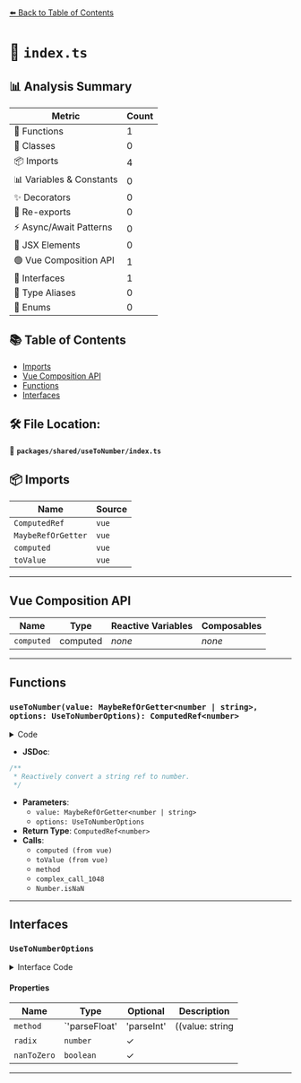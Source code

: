 [⬅️ Back to Table of Contents](../../../index.md)

# 📄 `index.ts`

## 📊 Analysis Summary

| Metric | Count |
|--------|-------|
| 🔧 Functions | 1 |
| 🧱 Classes | 0 |
| 📦 Imports | 4 |
| 📊 Variables & Constants | 0 |
| ✨ Decorators | 0 |
| 🔄 Re-exports | 0 |
| ⚡ Async/Await Patterns | 0 |
| 💠 JSX Elements | 0 |
| 🟢 Vue Composition API | 1 |
| 📐 Interfaces | 1 |
| 📑 Type Aliases | 0 |
| 🎯 Enums | 0 |

## 📚 Table of Contents

- [Imports](#imports)
- [Vue Composition API](#vue-composition-api)
- [Functions](#functions)
- [Interfaces](#interfaces)

## 🛠️ File Location:
📂 **`packages/shared/useToNumber/index.ts`**

## 📦 Imports

| Name | Source |
|------|--------|
| `ComputedRef` | `vue` |
| `MaybeRefOrGetter` | `vue` |
| `computed` | `vue` |
| `toValue` | `vue` |


---

## Vue Composition API

| Name | Type | Reactive Variables | Composables |
|------|------|-------------------|-------------|
| `computed` | computed | *none* | *none* |


---

## Functions

### `useToNumber(value: MaybeRefOrGetter<number | string>, options: UseToNumberOptions): ComputedRef<number>`

<details><summary>Code</summary>

```ts
export function useToNumber(
  value: MaybeRefOrGetter<number | string>,
  options: UseToNumberOptions = {},
): ComputedRef<number> {
  const {
    method = 'parseFloat',
    radix,
    nanToZero,
  } = options

  return computed(() => {
    let resolved = toValue(value)
    if (typeof method === 'function')
      resolved = method(resolved)
    else if (typeof resolved === 'string')
      resolved = Number[method](resolved, radix)

    if (nanToZero && Number.isNaN(resolved))
      resolved = 0
    return resolved
  })
}
```
</details>

- **JSDoc**:
```ts
/**
 * Reactively convert a string ref to number.
 */
```

- **Parameters**:
  - `value: MaybeRefOrGetter<number | string>`
  - `options: UseToNumberOptions`
- **Return Type**: `ComputedRef<number>`
- **Calls**:
  - `computed (from vue)`
  - `toValue (from vue)`
  - `method`
  - `complex_call_1048`
  - `Number.isNaN`

---

## Interfaces

### `UseToNumberOptions`

<details><summary>Interface Code</summary>

```ts
export interface UseToNumberOptions {
  /**
   * Method to use to convert the value to a number.
   *
   * Or a custom function for the conversion.
   *
   * @default 'parseFloat'
   */
  method?: 'parseFloat' | 'parseInt' | ((value: string | number) => number)

  /**
   * The base in mathematical numeral systems passed to `parseInt`.
   * Only works with `method: 'parseInt'`
   */
  radix?: number

  /**
   * Replace NaN with zero
   *
   * @default false
   */
  nanToZero?: boolean
}
```
</details>

#### Properties

| Name | Type | Optional | Description |
|------|------|----------|-------------|
| `method` | `'parseFloat' | 'parseInt' | ((value: string | number) => number)` | ✓ |  |
| `radix` | `number` | ✓ |  |
| `nanToZero` | `boolean` | ✓ |  |


---